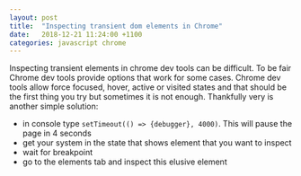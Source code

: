 ```yaml
---
layout: post
title:  "Inspecting transient dom elements in Chrome"
date:   2018-12-21 11:24:00 +1100
categories: javascript chrome
---
```

Inspecting transient elements in chrome dev tools can be difficult. To be fair Chrome dev tools provide options that work for some cases. Chrome dev tools allow force focused, hover, active or visited states and that should be the first thing you try but sometimes it is not enough.
Thankfully very is another simple solution:

* in console type `setTimeout(() => {debugger}, 4000)`. This will pause the page in 4 seconds
* get your system in the state that shows element that you want to inspect
* wait for breakpoint
* go to the elements tab and inspect this elusive element